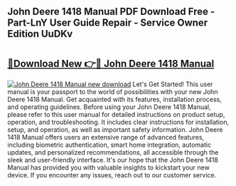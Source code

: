 ## John Deere 1418 Manual PDF Download Free - Part-LnY User Guide Repair - Service Owner Edition UuDKv

# <h2><a href="http://bc91229.oget.top/?id=John+Deere+1418+Manual">🔗Download New 👉🔴 John Deere 1418 Manual</a></h2>

[![John Deere 1418 Manual new download](https://i.imgur.com/5g1atiW.png)](http://bc91229.oget.top/?id=John+Deere+1418+Manual)
Let's Get Started! This user manual is your passport to the world of possibilities with your new John Deere 1418 Manual. Get acquainted with its features, installation process, and operating guidelines. Before using your John Deere 1418 Manual, please refer to this user manual for detailed instructions on product setup, operation, and troubleshooting. It includes clear instructions for installation, setup, and operation, as well as important safety information. John Deere 1418 Manual offers users an extensive range of advanced features, including biometric authentication, smart home integration, automatic updates, and personalized recommendations, all accessible through the sleek and user-friendly interface. It's our hope that the John Deere 1418 Manual has provided you with valuable insights to kickstart your new device. If you encounter any issues, reach out to our customer service.
